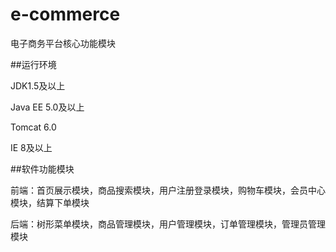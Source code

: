 # e-commerce
电子商务平台核心功能模块

##运行环境

JDK1.5及以上

Java EE 5.0及以上

Tomcat 6.0

IE 8及以上

##软件功能模块

前端：首页展示模块，商品搜索模块，用户注册登录模块，购物车模块，会员中心模块，结算下单模块

后端：树形菜单模块，商品管理模块，用户管理模块，订单管理模块，管理员管理模块
